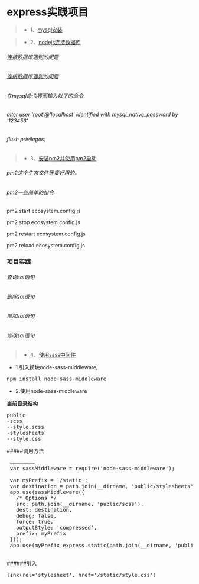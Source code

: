 <h1>
  express实践项目
</h1>

>- 1、[mysql安装](http://www.runoob.com/mysql/mysql-install.html)

>- 2、[nodejs连接数据库](http://www.runoob.com/nodejs/nodejs-mysql.html)

###### 连接数据库遇到的问题

######  [连接数据库遇到的问题](https://juejin.im/post/5b5e820d5188251b12430519)

######  在mysql命令界面输入以下的命令

######  alter user  'root'@'localhost' identified with mysql_native_password by '123456'

######  flush privileges;

>- 3、[安装pm2并使用pm2启动](https://pm2.io/doc/zh/runtime/guide/ecosystem-file/)

###### pm2这个生态文件还蛮好用的。

###### pm2一些简单的指令

pm2 start ecosystem.config.js

pm2 stop ecosystem.config.js

pm2 restart ecosystem.config.js

pm2 reload ecosystem.config.js

### 项目实践

###### 查询sql语句

###### 删除sql语句

###### 增加sql语句

###### 修改sql语句

>- 4、[使用sass中间件](https://www.jianshu.com/p/8d518c09ce28)

- 1.引入模块node-sass-middleware;

 <pre>npm install node-sass-middleware</pre>

 - 2.使用node-sass-middleware

<b>当前目录结构</b>
<pre>
public
-scss
--style.scss
-stylesheets
--style.css
</pre>

#####调用方法

 <pre>
 ……………………
 var sassMiddleware = require('node-sass-middleware');

 var myPrefix = '/static';
 var destination = path.join(__dirname, 'public/stylesheets');
 app.use(sassMiddleware({
   /* Options */
   src: path.join(__dirname, 'public/scss'),
   dest: destination,
   debug: false,
   force: true,
   outputStyle: 'compressed',
   prefix: myPrefix
 }));
 app.use(myPrefix,express.static(path.join(__dirname, 'public')));
 </pre>

 ######引入

 <pre>
link(rel='stylesheet', href='/static/style.css')
 </pre>
